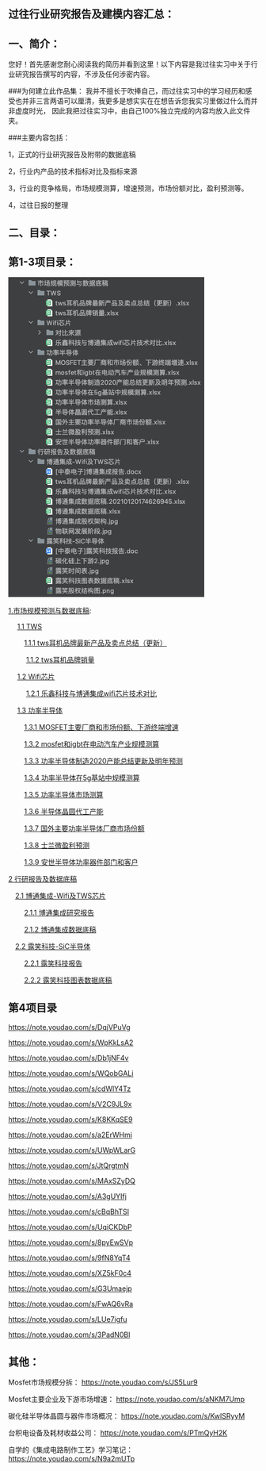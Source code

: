 过往行业研究报告及建模内容汇总：
------

一、简介：
------
您好！首先感谢您耐心阅读我的简历并看到这里！以下内容是我过往实习中关于行业研究报告撰写的内容，不涉及任何涉密内容。

###为何建立此作品集：
我并不擅长于吹捧自己，而过往实习中的学习经历和感受也并非三言两语可以厘清，我更多是想实实在在想告诉您我实习里做过什么而并非虚度时光，
因此我把过往实习中，由自己100%独立完成的内容均放入此文件夹。

###主要内容包括：

1，正式的行业研究报告及附带的数据底稿

2，行业内产品的技术指标对比及指标来源

3，行业的竞争格局，市场规模测算，增速预测，市场份额对比，盈利预测等。

4，过往日报的整理

二、目录：
------
## 第1-3项目录：
![](pic/img_1.png)

[1.市场规模预测与数据底稿](市场规模预测与数据底稿):

&#x2003; [1.1 TWS](市场规模预测与数据底稿/TWS)

&#x2003; &#x2003;[1.1.1 tws耳机品牌最新产品及卖点总结（更新）](市场规模预测与数据底稿/TWS/tws耳机品牌最新产品及卖点总结（更新）.xlsx)

&#x2003; &#x2003; [1.1.2 tws耳机品牌销量](市场规模预测与数据底稿/TWS/tws耳机品牌销量.xlsx)

&#x2003; [1.2 Wifi芯片](市场规模预测与数据底稿/Wifi芯片)

&#x2003; &#x2003; [1.2.1 乐鑫科技与博通集成wifi芯片技术对比](市场规模预测与数据底稿/Wifi芯片/乐鑫科技与博通集成wifi芯片技术对比.xlsx)

&#x2003; [1.3 功率半导体](市场规模预测与数据底稿/功率半导体)

&#x2003; &#x2003;[1.3.1 MOSFET主要厂商和市场份额、下游终端增速](市场规模预测与数据底稿/功率半导体/MOSFET主要厂商和市场份额、下游终端增速.xlsx)

&#x2003; &#x2003;[1.3.2 mosfet和igbt在电动汽车产业规模测算](市场规模预测与数据底稿/功率半导体/mosfet和igbt在电动汽车产业规模测算.xlsx)

&#x2003; &#x2003;[1.3.3 功率半导体制造2020产能总结更新及明年预测](市场规模预测与数据底稿/功率半导体/功率半导体制造2020产能总结更新及明年预测.xlsx)

&#x2003; &#x2003;[1.3.4 功率半导体在5g基站中规模测算](市场规模预测与数据底稿/功率半导体/功率半导体在5g基站中规模测算.xlsx)

&#x2003; &#x2003;[1.3.5 功率半导体市场测算](市场规模预测与数据底稿/功率半导体/功率半导体市场测算.xlsx)

&#x2003; &#x2003;[1.3.6 半导体晶圆代工产能](市场规模预测与数据底稿/功率半导体/半导体晶圆代工产能.xlsx)

&#x2003; &#x2003;[1.3.7 国外主要功率半导体厂商市场份额](市场规模预测与数据底稿/功率半导体/国外主要功率半导体厂商市场份额.xlsx)

&#x2003; &#x2003;[1.3.8 士兰微盈利预测](市场规模预测与数据底稿/功率半导体/士兰微盈利预测.xlsx)

&#x2003; &#x2003;[1.3.9 安世半导体功率器件部门和客户](市场规模预测与数据底稿/功率半导体/安世半导体功率器件部门和客户.xlsx)

[2 行研报告及数据底稿](行研报告及数据底稿)

&#x2003;[2.1 博通集成-Wifi及TWS芯片](行研报告及数据底稿/博通集成-Wifi及TWS芯片)

&#x2003; &#x2003;[2.1.1 博通集成研究报告](行研报告及数据底稿/博通集成-Wifi及TWS芯片/[中泰电子]博通集成报告.docx)

&#x2003; &#x2003;[2.1.2 博通集成数据底稿](行研报告及数据底稿/博通集成-Wifi及TWS芯片/博通集成数据底稿.20210120174626945.xlsx)

&#x2003;[2.2 露笑科技-SiC半导体](行研报告及数据底稿/露笑科技-SiC半导体)

&#x2003; &#x2003;[2.2.1 露笑科技报告](行研报告及数据底稿/露笑科技-SiC半导体/[中泰电子]露笑科技报告.doc)

&#x2003; &#x2003;[2.2.2 露笑科技图表数据底稿](行研报告及数据底稿/露笑科技-SiC半导体/露笑科技图表数据底稿.xlsx)

## 第4项目录
https://note.youdao.com/s/DqjVPuVg

https://note.youdao.com/s/WpKkLsA2

https://note.youdao.com/s/Db1jNF4v

https://note.youdao.com/s/WQobGALi

https://note.youdao.com/s/cdWlY4Tz

https://note.youdao.com/s/V2C9JL9x

https://note.youdao.com/s/K8KKqSE9

https://note.youdao.com/s/a2ErWHmi

https://note.youdao.com/s/UWpWLarG

https://note.youdao.com/s/JtQrgtmN

https://note.youdao.com/s/MAxSZyDQ

https://note.youdao.com/s/A3gUYIfj

https://note.youdao.com/s/cBqBhTSI

https://note.youdao.com/s/UqiCKDbP

https://note.youdao.com/s/8pyEwSVp

https://note.youdao.com/s/9fN8YqT4

https://note.youdao.com/s/XZ5kF0c4

https://note.youdao.com/s/G3Umaejp

https://note.youdao.com/s/FwAQ6vRa

https://note.youdao.com/s/LUe7igfu

https://note.youdao.com/s/3PadN0Bl

其他：
------

Mosfet市场规模分拆：
https://note.youdao.com/s/JS5Lur9

Mosfet主要企业及下游市场增速：
https://note.youdao.com/s/aNKM7Ump

碳化硅半导体晶圆与器件市场概况：
https://note.youdao.com/s/KwlSRyyM

台积电设备及耗材收益公司：
https://note.youdao.com/s/PTmQyH2K

自学的《集成电路制作工艺》学习笔记：
https://note.youdao.com/s/N9a2mUTp
